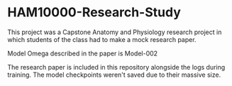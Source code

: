 # HAM10000-Research-Study

This project was a Capstone Anatomy and Physiology research project in which
students of the class had to make a mock research paper. 

Model Omega described in the paper is Model-002

The research paper is included in this repository alongside the logs during training. The model checkpoints weren't saved due to their massive size.
